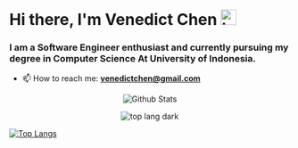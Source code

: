 # Hi there, I'm Venedict Chen <img src="https://user-images.githubusercontent.com/1303154/88677602-1635ba80-d120-11ea-84d8-d263ba5fc3c0.gif" width="28px" height="28px" alt="hi"> </h1>
### I am a Software Engineer enthusiast and currently pursuing my degree in Computer Science At University of Indonesia.

- 📫 How to reach me: **venedictchen@gmail.com**

<!-- GitHub stats from https://github.com/anuraghazra/github-readme-stats -->
<p align="center"><img align="center" src="https://stats-vene.vercel.app/api?username=venedictchen&show_icons=true&locale=en&theme=tokyonight&hide_border=true&hide_title=true" alt="Github Stats" /></p>

<p align="center"><img align="center" src="https://stats-vene.vercel.app/api/top-langs?username=venedictchen&show_icons=true&locale=en&layout=compact&hide=css,dart,cmake,html&theme=tokyonight&hide_border=true&hide_title=true&exclude_repo=my-stats" alt="top lang dark" /></p>

[![Top Langs](https://stats-vene.vercel.app/api/top-langs/?username=anuraghazra&layout=donut)](https://github.com/anuraghazra/github-readme-stats)

<!--

Here are some ideas to get you started:

- 🔭 I’m currently working on ...
- 🌱 I’m currently learning ...
- 👯 I’m looking to collaborate on ...
- 🤔 I’m looking for help with ...
- 💬 Ask me about ...

- 😄 Pronouns: ...
- ⚡ Fun fact: ...
-->
